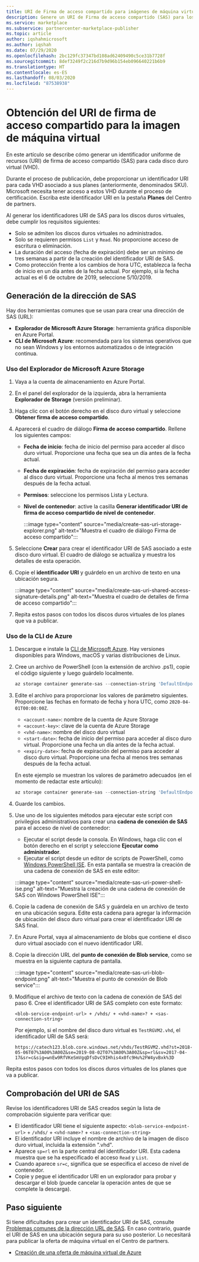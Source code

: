 ```yaml
---
title: URI de Firma de acceso compartido para imágenes de máquina virtual | Azure Marketplace
description: Genere un URI de Firma de acceso compartido (SAS) para los discos duros virtuales (VHD) en Azure Marketplace.
ms.service: marketplace
ms.subservice: partnercenter-marketplace-publisher
ms.topic: article
author: iqshahmicrosoft
ms.author: iqshah
ms.date: 07/29/2020
ms.openlocfilehash: 2bc129fc37347bd108ad62409490c5ce31b7728f
ms.sourcegitcommit: 8def3249f2c216d7b9d96b154eb096640221b6b9
ms.translationtype: HT
ms.contentlocale: es-ES
ms.lasthandoff: 08/03/2020
ms.locfileid: "87538938"
---
```

# <a name="get-shared-access-signature-uri-for-your-vm-image"></a>Obtención del URI de firma de acceso compartido para la imagen de máquina virtual

En este artículo se describe cómo generar un identificador uniforme de recursos (URI) de firma de acceso compartido (SAS) para cada disco duro virtual (VHD).

Durante el proceso de publicación, debe proporcionar un identificador URI para cada VHD asociado a sus planes (anteriormente, denominados SKU). Microsoft necesita tener acceso a estos VHD durante el proceso de certificación. Escriba este identificador URI en la pestaña **Planes** del Centro de partners.

Al generar los identificadores URI de SAS para los discos duros virtuales, debe cumplir los requisitos siguientes:

* Solo se admiten los discos duros virtuales no administrados.
* Solo se requieren permisos `List` y `Read`. No proporcione acceso de escritura o eliminación.
* La duración del acceso (fecha de expiración) debe ser un mínimo de tres semanas a partir de la creación del identificador URI de SAS.
* Como protección frente a los cambios de hora UTC, establezca la fecha de inicio en un día antes de la fecha actual. Por ejemplo, si la fecha actual es el 6 de octubre de 2019, seleccione 5/10/2019.

## <a name="generate-the-sas-address"></a>Generación de la dirección de SAS

Hay dos herramientas comunes que se usan para crear una dirección de SAS (URL):

* **Explorador de Microsoft Azure Storage**: herramienta gráfica disponible en Azure Portal.
* **CLI de Microsoft Azure**: recomendada para los sistemas operativos que no sean Windows y los entornos automatizados o de integración continua.

### <a name="use-microsoft-azure-storage-explorer"></a>Uso del Explorador de Microsoft Azure Storage

1. Vaya a la cuenta de almacenamiento en Azure Portal.
2. En el panel del explorador de la izquierda, abra la herramienta **Explorador de Storage** (versión preliminar).
3. Haga clic con el botón derecho en el disco duro virtual y seleccione **Obtener firma de acceso compartido**.
4. Aparecerá el cuadro de diálogo **Firma de acceso compartido**. Rellene los siguientes campos:

    * **Fecha de inicio**: fecha de inicio del permiso para acceder al disco duro virtual. Proporcione una fecha que sea un día antes de la fecha actual.
    * **Fecha de expiración**: fecha de expiración del permiso para acceder al disco duro virtual. Proporcione una fecha al menos tres semanas después de la fecha actual.
    * **Permisos**: seleccione los permisos Lista y Lectura.
    * **Nivel de contenedor**: active la casilla **Generar identificador URI de firma de acceso compartido de nivel de contenedor**.

        :::image type="content" source="media/create-sas-uri-storage-explorer.png" alt-text="Muestra el cuadro de diálogo Firma de acceso compartido":::

5. Seleccione **Crear** para crear el identificador URI de SAS asociado a este disco duro virtual. El cuadro de diálogo se actualiza y muestra los detalles de esta operación.
6. Copie el **identificador URI** y guárdelo en un archivo de texto en una ubicación segura.

    :::image type="content" source="media/create-sas-uri-shared-access-signature-details.png" alt-text="Muestra el cuadro de detalles de firma de acceso compartido":::
7. Repita estos pasos con todos los discos duros virtuales de los planes que va a publicar.

### <a name="using-azure-cli"></a>Uso de la CLI de Azure

1. Descargue e instale la [CLI de Microsoft Azure](https://azure.microsoft.com/documentation/articles/xplat-cli-install/). Hay versiones disponibles para Windows, macOS y varias distribuciones de Linux.
2. Cree un archivo de PowerShell (con la extensión de archivo .ps1), copie el código siguiente y luego guárdelo localmente.

    ```PowerShell
    az storage container generate-sas --connection-string 'DefaultEndpointsProtocol=https;AccountName=<account-name>;AccountKey=<account-key>;EndpointSuffix=core.windows.net' --name <vhd-name> --permissions rl --start '<start-date>' --expiry '<expiry-date>'
    ```

3. Edite el archivo para proporcionar los valores de parámetro siguientes. Proporcione las fechas en formato de fecha y hora UTC, como `2020-04-01T00:00:00Z`.

    * `<account-name>`: nombre de la cuenta de Azure Storage
    * `<account-key>`: clave de la cuenta de Azure Storage
    * `<vhd-name>`: nombre del disco duro virtual
    * `<start-date>`: fecha de inicio del permiso para acceder al disco duro virtual. Proporcione una fecha un día antes de la fecha actual.
    * `<expiry-date>`: fecha de expiración del permiso para acceder al disco duro virtual. Proporcione una fecha al menos tres semanas después de la fecha actual.

    En este ejemplo se muestran los valores de parámetro adecuados (en el momento de redactar este artículo):

    ```PowerShell
    az storage container generate-sas --connection-string 'DefaultEndpointsProtocol=https;AccountName=st00009;AccountKey=6L7OWFrlabs7Jn23OaR3rvY5RykpLCNHJhxsbn9ONc+bkCq9z/VNUPNYZRKoEV1FXSrvhqq3aMIDI7N3bSSvPg==;EndpointSuffix=core.windows.net' --name vhds --permissions rl --start '2020-04-01T00:00:00Z' --expiry '2021-04-01T00:00:00Z'
    ```

4. Guarde los cambios.
5. Use uno de los siguientes métodos para ejecutar este script con privilegios administrativos para crear una **cadena de conexión de SAS** para el acceso de nivel de contenedor:

    * Ejecutar el script desde la consola. En Windows, haga clic con el botón derecho en el script y seleccione **Ejecutar como administrador**.
    * Ejecutar el script desde un editor de scripts de PowerShell, como [Windows PowerShell ISE](https://docs.microsoft.com/powershell/scripting/components/ise/introducing-the-windows-powershell-ise). En esta pantalla se muestra la creación de una cadena de conexión de SAS en este editor:

     :::image type="content" source="media/create-sas-uri-power-shell-ise.png" alt-text="Muestra la creación de una cadena de conexión de SAS con Windows PowerShell ISE":::

6. Copie la cadena de conexión de SAS y guárdela en un archivo de texto en una ubicación segura. Edite esta cadena para agregar la información de ubicación del disco duro virtual para crear el identificador URI de SAS final.
7. En Azure Portal, vaya al almacenamiento de blobs que contiene el disco duro virtual asociado con el nuevo identificador URI.
8. Copie la dirección URL del **punto de conexión de Blob service**, como se muestra en la siguiente captura de pantalla.

    :::image type="content" source="media/create-sas-uri-blob-endpoint.png" alt-text="Muestra el punto de conexión de Blob service":::

9. Modifique el archivo de texto con la cadena de conexión de SAS del paso 6. Cree el identificador URI de SAS completo con este formato:

    `<blob-service-endpoint-url> + /vhds/ + <vhd-name>? + <sas-connection-string>`

    Por ejemplo, si el nombre del disco duro virtual es `TestRGVM2.vhd`, el identificador URI de SAS será:

    `https://catech123.blob.core.windows.net/vhds/TestRGVM2.vhd?st=2018-05-06T07%3A00%3A00Z&se=2019-08-02T07%3A00%3A00Z&sp=rl&sv=2017-04-17&sr=c&sig=wnEw9RfVKeSmVgqDfsDvC9IHhis4x0fc9Hu%2FW4yvBxk%3D`

Repita estos pasos con todos los discos duros virtuales de los planes que va a publicar.

## <a name="verify-the-sas-uri"></a>Comprobación del URI de SAS

Revise los identificadores URI de SAS creados según la lista de comprobación siguiente para verificar que:

* El identificador URI tiene el siguiente aspecto: `<blob-service-endpoint-url>` + `/vhds/` + `<vhd-name>?` + `<sas-connection-string>`
* El identificador URI incluye el nombre de archivo de la imagen de disco duro virtual, incluida la extensión ".vhd".
* Aparece `sp=rl` en la parte central del identificador URI. Esta cadena muestra que se ha especificado el acceso `Read` y `List`.
* Cuando aparece `sr=c`, significa que se especifica el acceso de nivel de contenedor.
* Copie y pegue el identificador URI en un explorador para probar y descargar el blob (puede cancelar la operación antes de que se complete la descarga).

## <a name="next-step"></a>Paso siguiente

Si tiene dificultades para crear un identificador URI de SAS, consulte [Problemas comunes de la dirección URL de SAS](common-sas-uri-issues.md). En caso contrario, guarde el URI de SAS en una ubicación segura para su uso posterior. Lo necesitará para publicar la oferta de máquina virtual en el Centro de partners.

* [Creación de una oferta de máquina virtual de Azure](azure-vm-create-offer.md)

